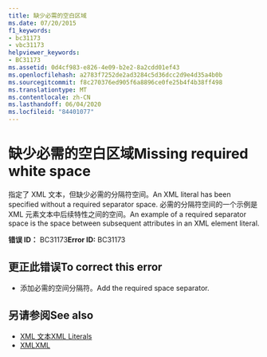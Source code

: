 ```yaml
---
title: 缺少必需的空白区域
ms.date: 07/20/2015
f1_keywords:
- bc31173
- vbc31173
helpviewer_keywords:
- BC31173
ms.assetid: 0d4cf983-e826-4e09-b2e2-8a2cdd01ef43
ms.openlocfilehash: a2783f7252de2ad3284c5d36dcc2d9e4d35a4b0b
ms.sourcegitcommit: f8c270376ed905f6a8896ce0fe25b4f4b38ff498
ms.translationtype: MT
ms.contentlocale: zh-CN
ms.lasthandoff: 06/04/2020
ms.locfileid: "84401077"
---
```

# <a name="missing-required-white-space"></a><span data-ttu-id="d3815-102">缺少必需的空白区域</span><span class="sxs-lookup"><span data-stu-id="d3815-102">Missing required white space</span></span>
<span data-ttu-id="d3815-103">指定了 XML 文本，但缺少必需的分隔符空间。</span><span class="sxs-lookup"><span data-stu-id="d3815-103">An XML literal has been specified without a required separator space.</span></span> <span data-ttu-id="d3815-104">必需的分隔符空间的一个示例是 XML 元素文本中后续特性之间的空间。</span><span class="sxs-lookup"><span data-stu-id="d3815-104">An example of a required separator space is the space between subsequent attributes in an XML element literal.</span></span>  
  
 <span data-ttu-id="d3815-105">**错误 ID：** BC31173</span><span class="sxs-lookup"><span data-stu-id="d3815-105">**Error ID:** BC31173</span></span>  
  
## <a name="to-correct-this-error"></a><span data-ttu-id="d3815-106">更正此错误</span><span class="sxs-lookup"><span data-stu-id="d3815-106">To correct this error</span></span>  
  
- <span data-ttu-id="d3815-107">添加必需的空间分隔符。</span><span class="sxs-lookup"><span data-stu-id="d3815-107">Add the required space separator.</span></span>  
  
## <a name="see-also"></a><span data-ttu-id="d3815-108">另请参阅</span><span class="sxs-lookup"><span data-stu-id="d3815-108">See also</span></span>

- [<span data-ttu-id="d3815-109">XML 文本</span><span class="sxs-lookup"><span data-stu-id="d3815-109">XML Literals</span></span>](../language-reference/xml-literals/index.md)
- [<span data-ttu-id="d3815-110">XML</span><span class="sxs-lookup"><span data-stu-id="d3815-110">XML</span></span>](../programming-guide/language-features/xml/index.md)
